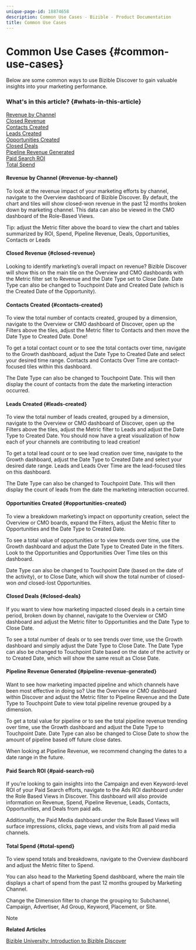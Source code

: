```yaml
---
unique-page-id: 18874658
description: Common Use Cases - Bizible - Product Documentation
title: Common Use Cases
---
```


# Common Use Cases {#common-use-cases}

Below are some common ways to use Bizible Discover to gain valuable insights into your marketing performance.

### What's in this article? {#whats-in-this-article}

[Revenue by Channel](#revenue-by-channel)  
[Closed Revenue](#closed-revenue)  
[Contacts Created](#contacts-created)  
[Leads Created](#leads-created)  
[Opportunities Created](#opportunities-created)  
[Closed Deals](#closed-deals)  
[Pipeline Revenue Generated](#pipeline-revenue-generated)  
[Paid Search ROI](#paid-search-roi)  
[Total Spend](#total-spend)

#### Revenue by Channel {#revenue-by-channel}

To look at the revenue impact of your marketing efforts by channel, navigate to the Overview dashboard of Bizible Discover. By default, the chart and tiles will show closed-won revenue in the past 12 months broken down by marketing channel. This data can also be viewed in the CMO dashboard of the Role-Based Views.

Tip: adjust the Metric filter above the board to view the chart and tables summarized by ROI, Spend, Pipeline Revenue, Deals, Opportunities, Contacts or Leads

#### Closed Revenue {#closed-revenue}

Looking to identify marketing’s overall impact on revenue? Bizible Discover will show this on the main tile on the Overview and CMO dashboards with the Metric filter set to Revenue and the Date Type set to Close Date. Date Type can also be changed to Touchpoint Date and Created Date (which is the Created Date of the Opportunity).

#### Contacts Created {#contacts-created}

To view the total number of contacts created, grouped by a dimension, navigate to the Overview or CMO dashboard of Discover, open up the Filters above the tiles, adjust the Metric filter to Contacts and then move the Date Type to Created Date. Done!

To get a total contact count or to see the total contacts over time, navigate to the Growth dashboard, adjust the Date Type to Created Date and select your desired time range. Contacts and Contacts Over Time are contact-focused tiles within this dashboard.

The Date Type can also be changed to Touchpoint Date. This will then display the count of contacts from the date the marketing interaction occurred.

#### Leads Created {#leads-created}

To view the total number of leads created, grouped by a dimension, navigate to the Overview or CMO dashboard of Discover, open up the Filters above the tiles, adjust the Metric filter to Leads and adjust the Date Type to Created Date. You should now have a great visualization of how each of your channels are contributing to lead creation!

To get a total lead count or to see lead creation over time, navigate to the Growth dashboard, adjust the Date Type to Created Date and select your desired date range. Leads and Leads Over Time are the lead-focused tiles on this dashboard.

The Date Type can also be changed to Touchpoint Date. This will then display the count of leads from the date the marketing interaction occurred.

#### Opportunities Created {#opportunities-created}

To view a breakdown marketing’s impact on opportunity creation, select the Overview or CMO boards, expand the Filters, adjust the Metric filter to Opportunities and the Date Type to Created Date.

To see a total value of opportunities or to view trends over time, use the Growth dashboard and adjust the Date Type to Created Date in the filters. Look to the Opportunities and Opportunities Over Time tiles on this dashboard.

Date Type can also be changed to Touchpoint Date (based on the date of the activity), or to Close Date, which will show the total number of closed-won *and* closed-lost Opportunities.

#### Closed Deals {#closed-deals}

If you want to view how marketing impacted closed deals in a certain time period, broken down by channel, navigate to the Overview or CMO dashboard and adjust the Metric filter to Opportunities and the Date Type to Close Date.

To see a total number of deals or to see trends over time, use the Growth dashboard and simply adjust the Date Type to Close Date. The Date Type can also be changed to Touchpoint Date based on the date of the activity or to Created Date, which will show the same result as Close Date.

#### Pipeline Revenue Generated {#pipeline-revenue-generated}

Want to see how marketing impacted pipeline and which channels have been most effective in doing so? Use the Overview or CMO dashboard within Discover and adjust the Metric filter to Pipeline Revenue and the Date Type to Touchpoint Date to view total pipeline revenue grouped by a dimension.

To get a total value for pipeline or to see the total pipeline revenue trending over time, use the Growth dashboard and adjust the Date Type to Touchpoint Date. Date Type can also be changed to Close Date to show the amount of pipeline based off future close dates.

When looking at Pipeline Revenue, we recommend changing the dates to a date range in the future.

#### Paid Search ROI {#paid-search-roi}

If you’re looking to gain insights into the Campaign and even Keyword-level ROI of your Paid Search efforts, navigate to the Ads ROI dashboard under the Role Based Views in Discover. This dashboard will also provide information on Revenue, Spend, Pipeline Revenue, Leads, Contacts, Opportunities, and Deals from paid ads.

Additionally, the Paid Media dashboard under the Role Based Views will surface impressions, clicks, page views, and visits from all paid media channels.

#### Total Spend {#total-spend}

To view spend totals and breakdowns, navigate to the Overview dashboard and adjust the Metric filter to Spend.

You can also head to the Marketing Spend dashboard, where the main tile displays a chart of spend from the past 12 months grouped by Marketing Channel.

Change the Dimension filter to change the grouping to: Subchannel, Campaign, Advertiser, Ad Group, Keyword, Placement, or Site.

>[!NOTE]
>
>**Related Articles**
>
>[Bizible University: Introduction to Bizible Discover](https://universityonline.marketo.com/courses/bizible-discover/#/page/5c645586a7863a73ad3b23e6)

